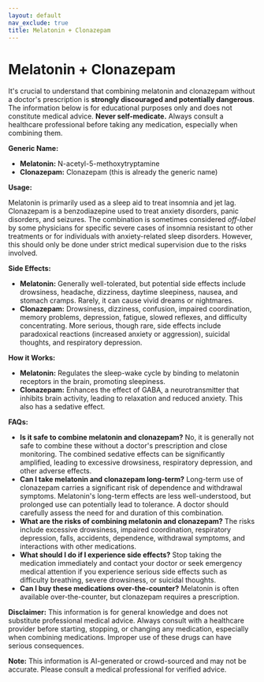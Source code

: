```yaml
---
layout: default
nav_exclude: true
title: Melatonin + Clonazepam
---
```


# Melatonin + Clonazepam

It's crucial to understand that combining melatonin and clonazepam without a doctor's prescription is **strongly discouraged and potentially dangerous**.  The information below is for educational purposes only and does not constitute medical advice.  **Never self-medicate.**  Always consult a healthcare professional before taking any medication, especially when combining them.


**Generic Name:**

* **Melatonin:** N-acetyl-5-methoxytryptamine
* **Clonazepam:** Clonazepam (this is already the generic name)


**Usage:**

Melatonin is primarily used as a sleep aid to treat insomnia and jet lag.  Clonazepam is a benzodiazepine used to treat anxiety disorders, panic disorders, and seizures.  The combination is sometimes considered *off-label* by some physicians for specific severe cases of insomnia resistant to other treatments or for individuals with anxiety-related sleep disorders. However, this should only be done under strict medical supervision due to the risks involved.


**Side Effects:**

* **Melatonin:**  Generally well-tolerated, but potential side effects include drowsiness, headache, dizziness, daytime sleepiness, nausea, and stomach cramps.  Rarely, it can cause vivid dreams or nightmares.
* **Clonazepam:**  Drowsiness, dizziness, confusion, impaired coordination, memory problems, depression, fatigue, slowed reflexes, and difficulty concentrating.  More serious, though rare, side effects include paradoxical reactions (increased anxiety or aggression), suicidal thoughts, and respiratory depression.


**How it Works:**

* **Melatonin:**  Regulates the sleep-wake cycle by binding to melatonin receptors in the brain, promoting sleepiness.
* **Clonazepam:**  Enhances the effect of GABA, a neurotransmitter that inhibits brain activity, leading to relaxation and reduced anxiety.  This also has a sedative effect.


**FAQs:**

* **Is it safe to combine melatonin and clonazepam?** No, it is generally not safe to combine these without a doctor's prescription and close monitoring. The combined sedative effects can be significantly amplified, leading to excessive drowsiness, respiratory depression, and other adverse effects.
* **Can I take melatonin and clonazepam long-term?**  Long-term use of clonazepam carries a significant risk of dependence and withdrawal symptoms.  Melatonin's long-term effects are less well-understood, but prolonged use can potentially lead to tolerance.  A doctor should carefully assess the need for and duration of this combination.
* **What are the risks of combining melatonin and clonazepam?**  The risks include excessive drowsiness, impaired coordination, respiratory depression, falls, accidents, dependence, withdrawal symptoms, and interactions with other medications.
* **What should I do if I experience side effects?**  Stop taking the medication immediately and contact your doctor or seek emergency medical attention if you experience serious side effects such as difficulty breathing, severe drowsiness, or suicidal thoughts.
* **Can I buy these medications over-the-counter?** Melatonin is often available over-the-counter, but clonazepam requires a prescription.

**Disclaimer:** This information is for general knowledge and does not substitute professional medical advice. Always consult with a healthcare provider before starting, stopping, or changing any medication, especially when combining medications.  Improper use of these drugs can have serious consequences.


**Note:** This information is AI-generated or crowd-sourced and may not be accurate. Please consult a medical professional for verified advice.